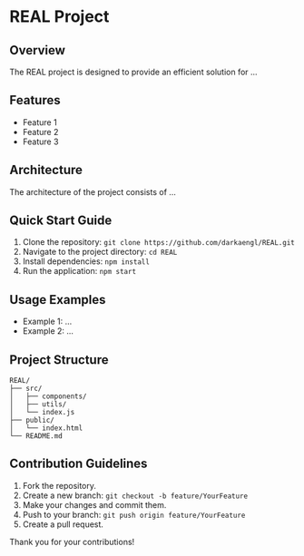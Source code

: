 # REAL Project

## Overview
The REAL project is designed to provide an efficient solution for ...

## Features
- Feature 1
- Feature 2
- Feature 3

## Architecture
The architecture of the project consists of ...

## Quick Start Guide
1. Clone the repository: `git clone https://github.com/darkaengl/REAL.git`
2. Navigate to the project directory: `cd REAL`
3. Install dependencies: `npm install`
4. Run the application: `npm start`

## Usage Examples
- Example 1: ...
- Example 2: ...

## Project Structure
```
REAL/
├── src/
│   ├── components/
│   ├── utils/
│   └── index.js
├── public/
│   └── index.html
└── README.md
```

## Contribution Guidelines
1. Fork the repository.
2. Create a new branch: `git checkout -b feature/YourFeature`
3. Make your changes and commit them.
4. Push to your branch: `git push origin feature/YourFeature`
5. Create a pull request.

Thank you for your contributions!